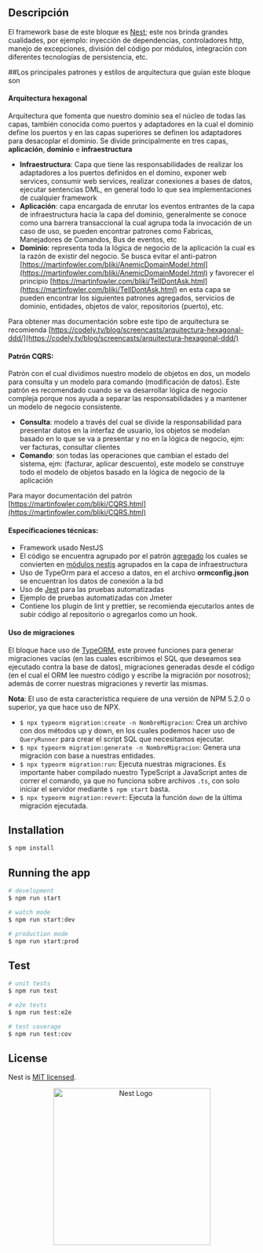 ## Descripción

El framework base de este bloque es [Nest](https://github.com/nestjs/nest); este nos brinda grandes cualidades, por ejemplo: inyección de dependencias, controladores http, manejo de excepciones, división del código por módulos, integración con diferentes tecnologías de persistencia, etc.

##Los principales patrones y estilos de arquitectura que guían este bloque son

#### Arquitectura hexagonal

Arquitectura que fomenta que nuestro dominio sea el núcleo de todas las capas, también conocida como puertos y adaptadores en la cual el dominio define los puertos y en las capas superiores se definen los adaptadores para desacoplar el dominio. Se divide principalmente en tres capas, **aplicación**, **dominio** e **infraestructura**

- **Infraestructura**: Capa que tiene las responsabilidades de realizar los adaptadores a los puertos definidos en el domino, exponer web services, consumir web services, realizar conexiones a bases de datos, ejecutar sentencias DML, en general todo lo que sea implementaciones de cualquier framework
- **Aplicación**: capa encargada de enrutar los eventos entrantes de la capa de infraestructura hacía la capa del dominio, generalmente se conoce como una barrera transaccional la cual agrupa toda la invocación de un caso de uso, se pueden encontrar patrones como Fabricas, Manejadores de Comandos, Bus de eventos, etc
- **Dominio**: representa toda la lógica de negocio de la aplicación la cual es la razón de existir del negocio. Se busca evitar el anti-patron [https://martinfowler.com/bliki/AnemicDomainModel.html](https://martinfowler.com/bliki/AnemicDomainModel.html) y favorecer el principio [https://martinfowler.com/bliki/TellDontAsk.html](https://martinfowler.com/bliki/TellDontAsk.html) en esta capa se pueden encontrar los siguientes patrones agregados, servicios de dominio, entidades, objetos de valor, repositorios (puerto), etc.

Para obtener mas documentación sobre este tipo de arquitectura se recomienda [https://codely.tv/blog/screencasts/arquitectura-hexagonal-ddd/](https://codely.tv/blog/screencasts/arquitectura-hexagonal-ddd/)

#### Patrón CQRS:

Patrón con el cual dividimos nuestro modelo de objetos en dos, un modelo para consulta y un modelo para comando (modificación de datos). Este patrón es recomendado cuando se va desarrollar lógica de negocio compleja porque nos ayuda a separar las responsabilidades y a mantener un modelo de negocio consistente.

- **Consulta**: modelo a través del cual se divide la responsabilidad para presentar datos en la interfaz de usuario, los objetos se modelan basado en lo que se va a presentar y no en la lógica de negocio, ejm: ver facturas, consultar clientes
- **Comando**: son todas las operaciones que cambian el estado del sistema, ejm: (facturar, aplicar descuento), este modelo se construye todo el modelo de objetos basado en la lógica de negocio de la aplicación

Para mayor documentación del patrón [https://martinfowler.com/bliki/CQRS.html](https://martinfowler.com/bliki/CQRS.html)

#### Especificaciones técnicas:

- Framework usado NestJS
- El código se encuentra agrupado por el patrón [agregado](https://martinfowler.com/bliki/DDD_Aggregate.html) los cuales se convierten en [módulos nestjs](https://docs.nestjs.com/modules) agrupados en la capa de infraestructura
- Uso de TypeOrm para el acceso a datos, en el archivo **ormconfig.json** se encuentran los datos de conexión a la bd
- Uso de [Jest](https://docs.nestjs.com/fundamentals/testing#testing) para las pruebas automatizadas
- Ejemplo de pruebas automatizadas con Jmeter
- Contiene los plugin de lint y prettier, se recomienda ejecutarlos antes de subir código al repositorio o agregarlos como un hook.

#### Uso de migraciones

El bloque hace uso de [TypeORM](https://typeorm.io/#/), este provee funciones para generar migraciones vacías (en las cuales escribimos el SQL que deseamos sea ejecutado contra la base de datos), migraciones generadas desde el código (en el cual el ORM lee nuestro código y escribe la migración por nosotros); además de correr nuestras migraciones y revertir las mismas.

**Nota**: El uso de esta característica requiere de una versión de NPM 5.2.0 o superior, ya que hace uso de NPX.

- `$ npx typeorm migration:create -n NombreMigracion`: Crea un archivo con dos métodos up y down, en los cuales podemos hacer uso de `QueryRunner` para crear el script SQL que necesitamos ejecutar.
- `$ npx typeorm migration:generate -n NombreMigracion`: Genera una migración con base a nuestras entidades.
- `$ npx typeorm migration:run`: Ejecuta nuestras migraciones. Es importante haber compilado nuestro TypeScript a JavaScript antes de correr el comando, ya que no funciona sobre archivos `.ts`, con solo iniciar el servidor mediante `$ npm start` basta.
- `$ npx typeorm migration:revert`: Ejecuta la función `down` de la última migración ejecutada.

## Installation

```bash
$ npm install
```

## Running the app

```bash
# development
$ npm run start

# watch mode
$ npm run start:dev

# production mode
$ npm run start:prod
```

## Test

```bash
# unit tests
$ npm run test

# e2e tests
$ npm run test:e2e

# test coverage
$ npm run test:cov
```

## License

Nest is [MIT licensed](LICENSE).

<p align="center">
  <a href="http://nestjs.com/" target="blank"><img src="https://nestjs.com/img/logo_text.svg" width="320" alt="Nest Logo" /></a>
</p>

[travis-image]: https://api.travis-ci.org/nestjs/nest.svg?branch=master
[travis-url]: https://travis-ci.org/nestjs/nest
[linux-image]: https://img.shields.io/travis/nestjs/nest/master.svg?label=linux
[linux-url]: https://travis-ci.org/nestjs/nest
